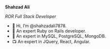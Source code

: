 **Shahzad Ali**

*ROR Full Stack Developer*

- 👋 Hi, I’m @shahzadali7878.
- 💎 An expert Ruby on Rails developer.
- 🔡 An expert in MySQL, PostgreSQL, MongoDB.
- 📺 An expert in JQuery, React, Angular.
